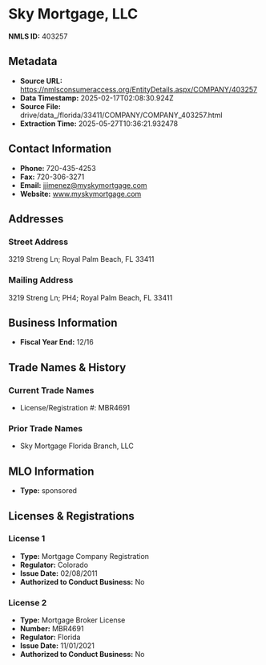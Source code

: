 # Sky Mortgage, LLC

**NMLS ID:** 403257

## Metadata
- **Source URL:** https://nmlsconsumeraccess.org/EntityDetails.aspx/COMPANY/403257
- **Data Timestamp:** 2025-02-17T02:08:30.924Z
- **Source File:** drive/data_/florida/33411/COMPANY/COMPANY_403257.html
- **Extraction Time:** 2025-05-27T10:36:21.932478

## Contact Information
- **Phone:** 720-435-4253
- **Fax:** 720-306-3271
- **Email:** jjimenez@myskymortgage.com
- **Website:** www.myskymortgage.com

## Addresses
### Street Address
3219 Streng Ln; Royal Palm Beach, FL 33411

### Mailing Address
3219 Streng Ln; PH4; Royal Palm Beach, FL 33411

## Business Information
- **Fiscal Year End:** 12/16

## Trade Names & History
### Current Trade Names
- License/Registration #: MBR4691

### Prior Trade Names
- Sky Mortgage Florida Branch, LLC

## MLO Information
- **Type:** sponsored

## Licenses & Registrations

### License 1
- **Type:** Mortgage Company Registration
- **Regulator:** Colorado
- **Issue Date:** 02/08/2011
- **Authorized to Conduct Business:** No

### License 2
- **Type:** Mortgage Broker License
- **Number:** MBR4691
- **Regulator:** Florida
- **Issue Date:** 11/01/2021
- **Authorized to Conduct Business:** No

